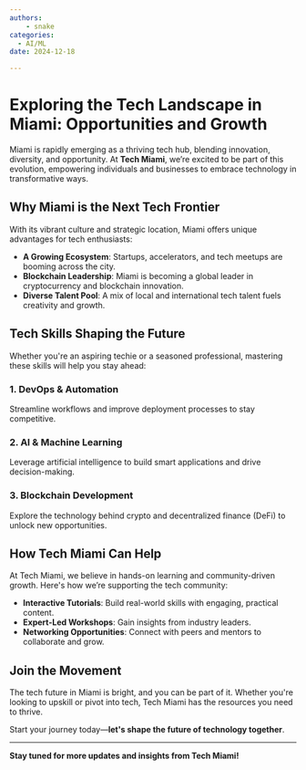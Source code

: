 ```yaml
---
authors: 
    - snake
categories:
  - AI/ML
date: 2024-12-18

---
```


# Exploring the Tech Landscape in Miami: Opportunities and Growth

Miami is rapidly emerging as a thriving tech hub, blending innovation, diversity, and opportunity. At **Tech Miami**, we’re excited to be part of this evolution, empowering individuals and businesses to embrace technology in transformative ways.

## Why Miami is the Next Tech Frontier

With its vibrant culture and strategic location, Miami offers unique advantages for tech enthusiasts:

- **A Growing Ecosystem**: Startups, accelerators, and tech meetups are booming across the city.
- **Blockchain Leadership**: Miami is becoming a global leader in cryptocurrency and blockchain innovation.
- **Diverse Talent Pool**: A mix of local and international tech talent fuels creativity and growth.

## Tech Skills Shaping the Future

Whether you're an aspiring techie or a seasoned professional, mastering these skills will help you stay ahead:

### 1. DevOps & Automation
Streamline workflows and improve deployment processes to stay competitive.

### 2. AI & Machine Learning
Leverage artificial intelligence to build smart applications and drive decision-making.

### 3. Blockchain Development
Explore the technology behind crypto and decentralized finance (DeFi) to unlock new opportunities.

## How Tech Miami Can Help

At Tech Miami, we believe in hands-on learning and community-driven growth. Here's how we’re supporting the tech community:

- **Interactive Tutorials**: Build real-world skills with engaging, practical content.
- **Expert-Led Workshops**: Gain insights from industry leaders.
- **Networking Opportunities**: Connect with peers and mentors to collaborate and grow.

## Join the Movement

The tech future in Miami is bright, and you can be part of it. Whether you're looking to upskill or pivot into tech, Tech Miami has the resources you need to thrive.

Start your journey today—**let's shape the future of technology together**.

---

**Stay tuned for more updates and insights from Tech Miami!**
